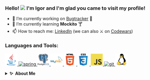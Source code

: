 ### Hello! <img src="https://media.giphy.com/media/hvRJCLFzcasrR4ia7z/giphy.gif" width="25px"> I'm Igor and I'm glad you came to visit my profile!


- 🔭 I’m currently working on [Bugtracker](https://github.com/bubahaze/bugtracker) 🐛
- 🌱 I’m currently learning **Mockito** :cocktail:
- 📫 How to reach me: [LinkedIn](https://www.linkedin.com/in/igor-poludnikiewicz) (we can also ⚔️ on [Codewars](https://www.codewars.com/users/bubahaze))

<h3 align="left">Languages and Tools:</h3>
<p align="left">
  <a href="https://www.java.com" target="_blank" rel="noreferrer"> <img src="https://raw.githubusercontent.com/devicons/devicon/master/icons/java/java-original.svg" alt="java" width="40" height="40"/> </a>
    <a href="https://spring.io/" target="_blank" rel="noreferrer"> <img src="https://www.vectorlogo.zone/logos/springio/springio-icon.svg" alt="spring" width="40" height="40"/> </a>
    <a href="https://www.postgresql.org" target="_blank" rel="noreferrer"> <img src="https://raw.githubusercontent.com/devicons/devicon/master/icons/postgresql/postgresql-original-wordmark.svg" alt="postgresql" width="40" height="40"/> </a>   <a href="https://www.mysql.com/" target="_blank" rel="noreferrer"> <img src="https://raw.githubusercontent.com/devicons/devicon/master/icons/mysql/mysql-original-wordmark.svg" alt="mysql" width="40" height="40"/> </a>
    <a href="https://www.w3.org/html/" target="_blank" rel="noreferrer"> <img src="https://raw.githubusercontent.com/devicons/devicon/master/icons/html5/html5-original-wordmark.svg" alt="html5" width="40" height="40"/> </a> 
   <a href="https://www.w3schools.com/css/" target="_blank" rel="noreferrer"> <img src="https://raw.githubusercontent.com/devicons/devicon/master/icons/css3/css3-original-wordmark.svg" alt="css3" width="40" height="40"/> </a> 
    <a href="https://developer.mozilla.org/en-US/docs/Web/JavaScript" target="_blank" rel="noreferrer"> <img src="https://raw.githubusercontent.com/devicons/devicon/master/icons/javascript/javascript-original.svg" alt="javascript" width="40" height="40"/> </a> 
  <a href="https://git-scm.com/" target="_blank" rel="noreferrer"> <img src="https://www.vectorlogo.zone/logos/git-scm/git-scm-icon.svg" alt="git" width="40" height="40"/> </a>
<a href="https://www.linux.org/" target="_blank" rel="noreferrer"> <img src="https://raw.githubusercontent.com/devicons/devicon/master/icons/linux/linux-original.svg" alt="linux" width="40" height="40"/> </a>
   </p>
   
   <details>
  <summary><b>✨&nbsp;&nbsp;About&nbsp;Me</b></summary>
  <br/>

I am an aspiring Java Backend Developer with working experience in technology & law related fields.

### My Story
I graduated from Jagiellonian University in Law and University of Warsaw in International relations (East Asia specialisation) with highest grades. I've also worked at some prominent places (Ministry of Foreign Affairs, top law firm). Long story short, It was interesting, especially Law is highly ambitious and immersive occupation, however I realised that doing this my whole life would made me a frustrated person. I wanted to change the world for better (I know it can sound cheesy but it's true), at least a little bit. What I did not know that time- what really changes the world is IT. And so as I value the gift of life too much, to spend it on doing something I do not love,  I started to learn coding 💝. <br>
  What I love about coding:
  - logic and order - a good code is a clean code, neatly organised and transparent. The real life is not so logic and organised as I would like to be 😆
  - possibilities! I believe every **hard working** man/woman with a computer and internet access can learn to code and finally (after some wipeout 😄) cand land a job
  - it's a profession of geeks and passionates. It needs so much commitment after all, there's no way someone will become a developer by accident
  - it makes my dreams come true! 
  <br><br>
  I went abroad to work physically in Netherlands and Switzerland (often 12-13 hours daily) to earn enough money to let myself concentrate whole days on gaining knowledge and abilities to code. I really esteem that experience of working as a blue collar. I know how hard earning money can be. I got to know people from outside of my "bubble". That has broadened my horizons.<br>
  **After that time and after thousands of hours of trial & error in programming, I know I am highly determinated to become Java Developer. I don't mind the price of it. It is only a matter of time.**
<br><br>
Ok, and what I do to maintain a life balance? 😃<br>
 - I like sports (HIIT, gym), I do Yoga (relieves of stress, makes body & mind relaxed and healthy, _BREATHE IN, BREATHE OUT_).<br>
 - I meditate 2 hours daily in the morning and evening (Vipassana meditation). <br> 
 - I **DO NOT** waste my time, it is too precious for me, so I have more time to do things that are important to me.<br>
 - I love music 🎵. I played oboe, sax, violin and piano, I played in a band (composing music to old movies) but I couldn't commit enough time for it, so I had to drop.
 - I'm polish rap music freak, I could talk hours about it 🥰<br>
 - I have traveled quite a lot (mostly Asia. I spend a wonderful time studying abroad in Kerala, India, but I think my strongest experience was visiting North Korea 🇰🇵.
  <br><br>
  So, if you are already here, **I really appreciate it**. You gave me more than one second of your life to get to know me. And time is the scarcest resource nowadays. Regardless of whether we will ever meet each other, I wish you a good day and be happy. :fist: :pray: 💓
</details> 

